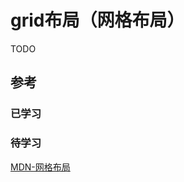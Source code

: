 # grid布局（网格布局）
TODO

## 参考
### 已学习

### 待学习
[MDN-网格布局](https://developer.mozilla.org/zh-CN/docs/Web/CSS/CSS_Grid_Layout)


